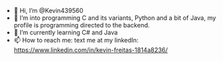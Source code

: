 - 👋 Hi, I’m @Kevin439560
- 👀 I’m into programming C and its variants, Python and a bit of Java, my profile is programming directed to the backend.
- 🌱 I’m currently learning C# and Java
- 📫 How to reach me: text me at my linkedIn: https://www.linkedin.com/in/kevin-freitas-1814a8236/


